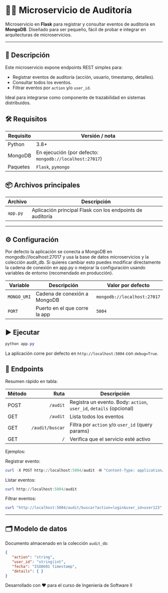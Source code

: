 # 🕵️‍♂️ Microservicio de Auditoría

Microservicio en **Flask** para registrar y consultar eventos de auditoría en **MongoDB**. Diseñado para ser pequeño, fácil de probar e integrar en arquitecturas de microservicios.

---

## 📝 Descripción

Este microservicio expone endpoints REST simples para:

- Registrar eventos de auditoría (acción, usuario, timestamp, detalles).
- Consultar todos los eventos.
- Filtrar eventos por `action` y/o `user_id`.

Ideal para integrarse como componente de trazabilidad en sistemas distribuidos.

## 🛠️ Requisitos

| Requisito | Versión / nota |
|---|---|
| Python | 3.8+
| MongoDB | En ejecución (por defecto: `mongodb://localhost:27017`)
| Paquetes | `Flask`, `pymongo`

## 📦 Archivos principales

| Archivo | Descripción |
|---|---|
| `app.py` | Aplicación principal Flask con los endpoints de auditoría |

---

## ⚙️ Configuración

Por defecto la aplicación se conecta a MongoDB en mongodb://localhost:27017 y usa la base de datos microservicios y la colección audit_db. Si quieres cambiar esto puedes modificar directamente la cadena de conexión en app.py o mejorar la configuración usando variables de entorno (recomendado en producción).

| Variable | Descripción | Valor por defecto |
|---|---|---|
| `MONGO_URI` | Cadena de conexión a MongoDB | `mongodb://localhost:27017`
| `PORT` | Puerto en el que corre la app | `5004`

## ▶️ Ejecutar

```powershell
python app.py
```

La aplicación corre por defecto en `http://localhost:5004` con `debug=True`.

## 📡 Endpoints

Resumen rápido en tabla:

| Método | Ruta | Descripción |
|---|---:|---|
| POST | `/audit` | Registra un evento. Body: `action`, `user_id`, `details` (opcional)
| GET | `/audit` | Lista todos los eventos
| GET | `/audit/buscar` | Filtra por `action` y/o `user_id` (query params)
| GET | `/` | Verifica que el servicio esté activo

Ejemplos:

Registrar evento:

```powershell
curl -X POST http://localhost:5004/audit -H "Content-Type: application/json" -d '{"action":"create_order","user_id":"u42","details":{"order_id":123}}'
```

Listar eventos:

```powershell
curl http://localhost:5004/audit
```

Filtrar eventos:

```powershell
curl "http://localhost:5004/audit/buscar?action=login&user_id=user123"
```

---

## 🗂️ Modelo de datos

Documento almacenado en la colección `audit_db`:

```json
{
   "action": "string",
   "user_id": "string|int",
   "fecha": "ISO8601 timestamp",
   "details": { }
}
```
Desarrollado con ❤️ para el curso de Ingeniería de Software II
